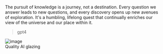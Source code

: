 The pursuit of knowledge is a journey, not a destination. Every question we answer leads to new questions, and every discovery opens up new avenues of exploration. It's a humbling, lifelong quest that continually enriches our view of the universe and our place within it.
> gpt4


![image](https://github.com/user-attachments/assets/75f1c414-8080-4764-9f14-b8b628de03b1)
<br>Quality AI glazing
